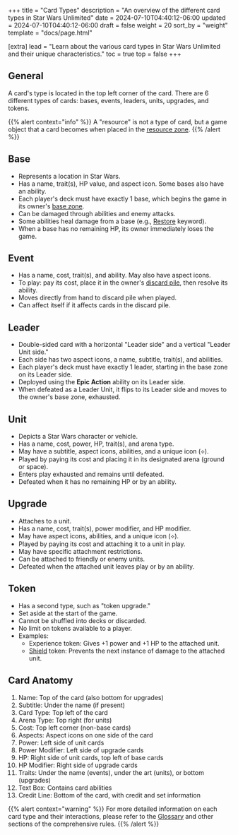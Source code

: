 +++
title = "Card Types"
description = "An overview of the different card types in Star Wars Unlimited"
date = 2024-07-10T04:40:12-06:00
updated = 2024-07-10T04:40:12-06:00
draft = false
weight = 20
sort_by = "weight"
template = "docs/page.html"

[extra]
lead = "Learn about the various card types in Star Wars Unlimited and their unique characteristics."
toc = true
top = false
+++


## General

A card's type is located in the top left corner of the card. There are 6 different types of cards: bases, events, leaders, units, upgrades, and tokens.

{{% alert context="info" %}}
A "resource" is not a type of card, but a game object that a card becomes when placed in the [resource zone](/docs/game-zones/#resource-zone).
{{% /alert %}}

## Base

- Represents a location in Star Wars.
- Has a name, trait(s), HP value, and aspect icon. Some bases also have an ability.
- Each player's deck must have exactly 1 base, which begins the game in its owner's [base zone](/docs/game-zones/#base-zone).
- Can be damaged through abilities and enemy attacks.
- Some abilities heal damage from a base (e.g., [Restore](/docs/keywords/#restore) keyword).
- When a base has no remaining HP, its owner immediately loses the game.

## Event

- Has a name, cost, trait(s), and ability. May also have aspect icons.
- To play: pay its cost, place it in the owner's [discard pile](/docs/game-zones/#discard-pile), then resolve its ability.
- Moves directly from hand to discard pile when played.
- Can affect itself if it affects cards in the discard pile.

## Leader

- Double-sided card with a horizontal "Leader side" and a vertical "Leader Unit side."
- Each side has two aspect icons, a name, subtitle, trait(s), and abilities.
- Each player's deck must have exactly 1 leader, starting in the base zone on its Leader side.
- Deployed using the **Epic Action** ability on its Leader side.
- When defeated as a Leader Unit, it flips to its Leader side and moves to the owner's base zone, exhausted.

## Unit

- Depicts a Star Wars character or vehicle.
- Has a name, cost, power, HP, trait(s), and arena type.
- May have a subtitle, aspect icons, abilities, and a unique icon (⟡).
- Played by paying its cost and placing it in its designated arena (ground or space).
- Enters play exhausted and remains until defeated.
- Defeated when it has no remaining HP or by an ability.

## Upgrade

- Attaches to a unit.
- Has a name, cost, trait(s), power modifier, and HP modifier.
- May have aspect icons, abilities, and a unique icon (⟡).
- Played by paying its cost and attaching it to a unit in play.
- May have specific attachment restrictions.
- Can be attached to friendly or enemy units.
- Defeated when the attached unit leaves play or by an ability.

## Token

- Has a second type, such as "token upgrade."
- Set aside at the start of the game.
- Cannot be shuffled into decks or discarded.
- No limit on tokens available to a player.
- Examples:
  - Experience token: Gives +1 power and +1 HP to the attached unit.
  - [Shield](/docs/keywords/#shield) token: Prevents the next instance of damage to the attached unit.

## Card Anatomy

1. Name: Top of the card (also bottom for upgrades)
2. Subtitle: Under the name (if present)
3. Card Type: Top left of the card
4. Arena Type: Top right (for units)
5. Cost: Top left corner (non-base cards)
6. Aspects: Aspect icons on one side of the card
7. Power: Left side of unit cards
8. Power Modifier: Left side of upgrade cards
9. HP: Right side of unit cards, top left of base cards
10. HP Modifier: Right side of upgrade cards
11. Traits: Under the name (events), under the art (units), or bottom (upgrades)
12. Text Box: Contains card abilities
13. Credit Line: Bottom of the card, with credit and set information

{{% alert context="warning" %}}
For more detailed information on each card type and their interactions, please refer to the [Glossary](/docs/glossary/) and other sections of the comprehensive rules.
{{% /alert %}}